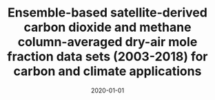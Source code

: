 ---
title: "Ensemble-based satellite-derived carbon dioxide and methane column-averaged dry-air mole fraction data sets (2003-2018) for carbon and climate applications"
collection: publications
permalink: /publication/2020-01-01-Reuter2020789
date: 2020-01-01
venue: 'Atmospheric Measurement Techniques'
paperurl: 'https://doi.org/10.5194/amt-13-789-2020'
citation: 'Reuter et al., <b>Ensemble-based satellite-derived carbon dioxide and methane column-averaged dry-air mole fraction data sets (2003-2018) for carbon and climate applications</b>, Atmospheric Measurement Techniques, 2020-01-01, 10.5194/amt-13-789-2020'
---